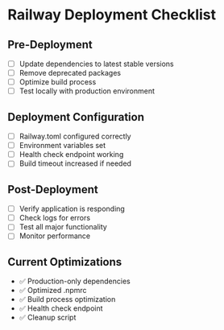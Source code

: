 # Railway Deployment Checklist

## Pre-Deployment
- [ ] Update dependencies to latest stable versions
- [ ] Remove deprecated packages
- [ ] Optimize build process
- [ ] Test locally with production environment

## Deployment Configuration
- [ ] Railway.toml configured correctly
- [ ] Environment variables set
- [ ] Health check endpoint working
- [ ] Build timeout increased if needed

## Post-Deployment
- [ ] Verify application is responding
- [ ] Check logs for errors
- [ ] Test all major functionality
- [ ] Monitor performance

## Current Optimizations
- ✅ Production-only dependencies
- ✅ Optimized .npmrc
- ✅ Build process optimization
- ✅ Health check endpoint
- ✅ Cleanup script

